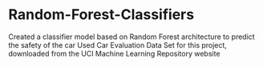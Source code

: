 # Random-Forest-Classifiers

Created a classifier model based on Random Forest architecture to predict the safety of the car
Used Car Evaluation Data Set for this project, downloaded from the UCI Machine Learning Repository website
